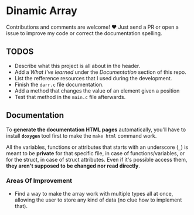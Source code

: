 # Dinamic Array

Contributions and comments are welcome! ❤️ Just send a PR or open a issue to
improve my code or correct the documentation spelling.


## TODOS

+   Describe what this project is all about in the header.
+   Add a *What I've learned* under the *Documentation* section of this repo.
+   List the refference resources that I used during the development.
+   Finish the `darr.c` file documentation.
+   Add a method that changes the value of an element given a position
+   Test that method in the `main.c` file afterwards.


## Documentation

To **generate the documentation HTML pages** automatically, you'll have to
install **`doxygen`** tool first to make the `make html` command work.

All the variables, functions or attributes that starts with an underscore (`_`)
is meant to be **private** for that specific file, in case of
functions/variables, or for the struct, in case of struct attributes. Even if
it's possible access them, **they aren't supposed to be changed nor read
directly**.


### Areas Of Improvement

+   Find a way to make the array work with multiple types all at once, allowing
    the user to store any kind of data (no clue how to implement that).
